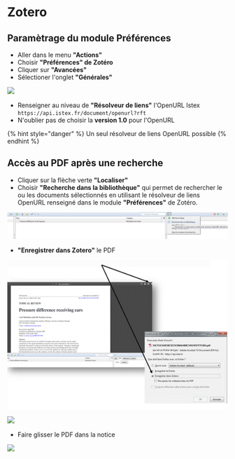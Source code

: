 # Zotero

## Paramètrage du module Préférences

* Aller dans le menu **"Actions"**
* Choisir **"Préférences" de Zotéro**
* Cliquer sur **"Avancées"**
* Sélectioner l'onglet **"Générales"**

![](../../.gitbook/assets/zotero1.png)

* Renseigner au niveau de **"Résolveur de liens"** l'OpenURL Istex `https://api.istex.fr/document/openurl?rft`
* N'oublier pas de choisir la **version 1.0** pour l'OpenURL

{% hint style="danger" %}
Un seul résolveur de liens OpenURL possible
{% endhint %}

## Accès au PDF après une recherche

* Cliquer sur la flèche verte **"Localiser"**
* Choisir **"Recherche dans la bibliothèque"** qui permet de rechercher le ou les documents sélectionnés en utilisant le résolveur de liens OpenURL renseigné dans le module **"Préférences"** de Zotéro.

![](<../../.gitbook/assets/zotero2 (1).png>)

* **"Enregistrer dans Zotero"** le PDF

![](<../../.gitbook/assets/zotero3 (2).png>)

![](../../.gitbook/assets/zotero4.png)

* Faire glisser le PDF dans la notice

![](../../.gitbook/assets/zotero5.png)
